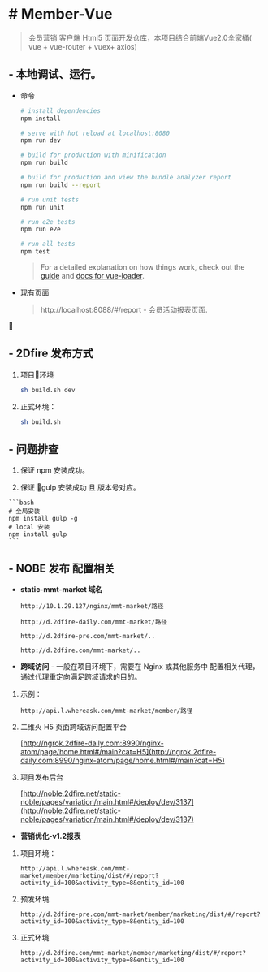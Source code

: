# # Member-Vue
> 会员营销 客户端 Html5 页面开发仓库，本项目结合前端Vue2.0全家桶( vue + vue-router + vuex+ axios)

## - 本地调试、运行。
- 命令

    ```bash
    # install dependencies
    npm install
    
    # serve with hot reload at localhost:8080
    npm run dev
    
    # build for production with minification
    npm run build
    
    # build for production and view the bundle analyzer report
    npm run build --report
    
    # run unit tests
    npm run unit
    
    # run e2e tests
    npm run e2e
    
    # run all tests
    npm test
    ```

    > For a detailed explanation on how things work, check out the [guide](http://vuejs-templates.github.io/webpack/) and [docs for vue-loader](http://vuejs.github.io/vue-loader).

- 现有页面

    > http://localhost:8088/#/report - 会员活动报表页面.


## - 2Dfire 发布方式

1. 项目环境

    ```bash
    sh build.sh dev
    ```
2. 正式环境：

    ```bash
    sh build.sh
    ```
    
## - 问题排查
  1. 保证 npm 安装成功。

  2. 保证 gulp 安装成功 且 版本号对应。

    ```bash
    # 全局安装
    npm install gulp -g 
    # local 安装
    npm install gulp 
    ```

## - NOBE 发布 配置相关

- **static-mmt-market 域名**

    ```
    http://10.1.29.127/nginx/mmt-market/路径
    
    http://d.2dfire-daily.com/mmt-market/路径
    
    http://d.2dfire-pre.com/mmt-market/..
    
    http://d.2dfire.com/mmt-market/..
    ```

- **跨域访问** - 一般在项目环境下，需要在 Nginx 或其他服务中 配置相关代理，通过代理重定向满足跨域请求的目的。

1. 示例：
    
    ```
    http://api.l.whereask.com/mmt-market/member/路径
    ```
2.  二维火 H5 页面跨域访问配置平台

    [http://ngrok.2dfire-daily.com:8990/nginx-atom/page/home.html#/main?cat=H5](http://ngrok.2dfire-daily.com:8990/nginx-atom/page/home.html#/main?cat=H5)
    
3.  项目发布后台
    
    [http://noble.2dfire.net/static-noble/pages/variation/main.html#/deploy/dev/3137](http://noble.2dfire.net/static-noble/pages/variation/main.html#/deploy/dev/3137)


- **营销优化-v1.2报表**

1. 项目环境：
    
    ```
    http://api.l.whereask.com/mmt-market/member/marketing/dist/#/report?activity_id=100&activity_type=8&entity_id=100    
    ```
    
2. 预发环境
    
    ```
    http://d.2dfire-pre.com/mmt-market/member/marketing/dist/#/report?activity_id=100&activity_type=8&entity_id=100
    ```
    
3. 正式环境
    
    ```
    http://d.2dfire.com/mmt-market/member/marketing/dist/#/report?activity_id=100&activity_type=8&entity_id=100
    ```






